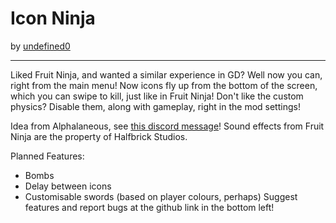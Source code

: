 # Icon Ninja
by [undefined0](user:13351341)

---

Liked Fruit Ninja, and wanted a similar experience in GD? Well now you can, right from the main menu! Now icons fly up from the bottom of the screen, which you can swipe to kill, just like in Fruit Ninja!
Don't like the custom physics? Disable them, along with gameplay, right in the mod settings!

Idea from Alphalaneous, see [this discord message](https://discord.com/channels/911701438269386882/911702535373475870/1303111747539963905)!
Sound effects from Fruit Ninja are the property of Halfbrick Studios.


Planned Features:
- Bombs
- Delay between icons
- Customisable swords (based on player colours, perhaps)
Suggest features and report bugs at the github link in the bottom left!
